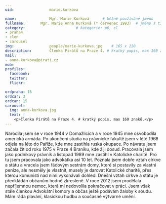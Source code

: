 ```yaml
---
uid:                marie.kurkova

name:               Mgr. Marie Kurková  	# běžně používáné jméno
fullname: 	    Mgr. Marie Anna Kurková (* červenec 1993)  # jméno s tituly etc.
category:                       # kategorie: p6, cl
- praha4
- clen
- carousel
img: 		        people/marie-kurkova.jpg    # 165 x 220
description:        Členka Pirátů na Praze 4. # kratký popis, max 160 znaků
mail:
- anna.kurkova@pirati.cz
mob: 			
profiles:
  facebook:
  twitter: 
  flickr: 

ordpraha: 15
ordcar: 3
ordcan: 15
carousel:
  img: anna-kurkova.jpg
  text: |
    <p>Členka Pirátů na Praze 4. # kratký popis, max 160 znaků.</p>
---
```

Narodila jsem se v roce 1944 v Domažlicích  a v roce 1945 mne osvobodila americká armáda.
Po ukončení studia na právnické fakultě jsem v létě 1968 odjela na léto do Paříže, kde mne zastihla ruská okupace. Po návratu jsem začala žít od roku 1975 v Praze 4 Braníku, kde žiji dosud.  Pracovala jsem jako podnikový právník a listopad 1989 mne zastihl v Katolické charitě. Pro tu jsem pracovala jako advokátka asi 10 let. Poznala jsem dobře vztah církve a státu a vracela jsem řádovým sestrám domy, které si postavily za vlastní peníze, ale nesměly je vlastnit, musely je darovat Katolické charitě, přes kterou komunisti nad nimi vykonávali dohled. Dnešní vztah církve a státu je předkládán občanům hodně zkresleně. V roce 2012 jsem prodělala nepříjemnou nemoc, která mi nedovolila pokračovat v práci. Jsem však stále členkou Advokátní komory a občas ještě podávám žaloby k soudu. Mám ráda plavání, klasickou hudbu a současné výtvarné umění. 

